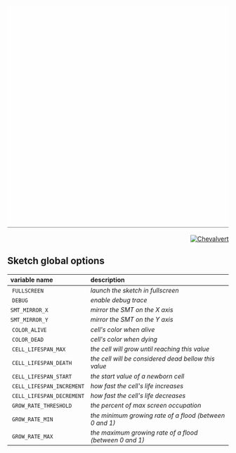 <p align="center">
  <img src="preview.gif?raw=true">
</p>
<p align="right">
  <a href="http://chevalvert.fr/">
    <img src="https://avatars0.githubusercontent.com/u/7009492?v=3&s=75&raw=true" alt="Chevalvert">
  </a>
</p>

## Sketch global options

| variable name             | description |
| :------------------------ | :---------- |
| `FULLSCREEN`              | _launch the sketch in fullscreen_
| `DEBUG`                   | _enable debug trace_
| `SMT_MIRROR_X`            | _mirror the SMT on the X axis_
| `SMT_MIRROR_Y`            | _mirror the SMT on the Y axis_
| `COLOR_ALIVE`             | _cell's color when alive_
| `COLOR_DEAD `             | _cell's color when dying_
| `CELL_LIFESPAN_MAX`       | _the cell will grow until reaching this value_
| `CELL_LIFESPAN_DEATH`     | _the cell will be considered dead bellow this value_
| `CELL_LIFESPAN_START`     | _the start value of a newborn cell_
| `CELL_LIFESPAN_INCREMENT` | _how fast the cell's life increases_
| `CELL_LIFESPAN_DECREMENT` | _how fast the cell's life decreases_
| `GROW_RATE_THRESHOLD`     | _the percent of max screen occupation_
| `GROW_RATE_MIN`           | _the minimum growing rate of a flood (between 0 and 1)_
| `GROW_RATE_MAX`           | _the maximum growing rate of a flood (between 0 and 1)_